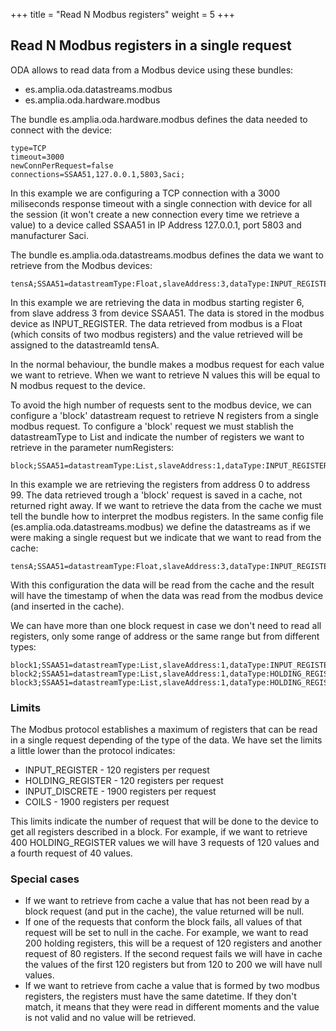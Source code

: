 +++
title = "Read N Modbus registers"
weight = 5
+++

## Read N Modbus registers in a single request

ODA allows to read data from a Modbus device using these bundles:

* es.amplia.oda.datastreams.modbus
* es.amplia.oda.hardware.modbus

The bundle es.amplia.oda.hardware.modbus defines the data needed to connect with the device:

```properties
type=TCP
timeout=3000
newConnPerRequest=false
connections=SSAA51,127.0.0.1,5803,Saci;
```

In this example we are configuring a TCP connection with a 3000 miliseconds response timeout with a single connection with device for all the session (it won't create a new connection every time we retrieve a value) to a device called SSAA51 in IP Address 127.0.0.1, port 5803 and manufacturer Saci.

The bundle es.amplia.oda.datastreams.modbus defines the data we want to retrieve from the Modbus devices:

```properties
tensA;SSAA51=datastreamType:Float,slaveAddress:3,dataType:INPUT_REGISTER,dataAddress:6
```
In this example we are retrieving the data in modbus starting register 6, from slave address 3 from device SSAA51. The data is stored in the modbus device as INPUT_REGISTER.
The data retrieved from modbus is a Float (which consits of two modbus registers) and the value retrieved will be assigned to the datastreamId tensA.

In the normal behaviour, the bundle makes a modbus request for each value we want to retrieve. When we want to retrieve N values this will be equal to N modbus request to the device. 

To avoid the high number of requests sent to the modbus device, we can configure a 'block' datastream request to retrieve N registers from a single modbus request.
To configure a 'block' request we must stablish the datastreamType to List and indicate the number of registers we want to retrieve in the parameter numRegisters:

```properties
block;SSAA51=datastreamType:List,slaveAddress:1,dataType:INPUT_REGISTER,dataAddress:0,numRegisters:100
```
In this example we are retrieving the registers from address 0 to address 99.
The data retrieved trough a 'block' request is saved in a cache, not returned right away. If we want to retrieve the data from the cache we must tell the bundle how to interpret the modbus registers. In the same config file (es.amplia.oda.datastreams.modbus) we define the datastreams as if we were making a single request but we indicate that we want to read from the cache:

```properties
tensA;SSAA51=datastreamType:Float,slaveAddress:3,dataType:INPUT_REGISTER,dataAddress:6,readCache:true
```
With this configuration the data will be read from the cache and the result will have the timestamp of when the data was read from the modbus device (and inserted in the cache).

We can have more than one block request in case we don't need to read all registers, only some range of address or the same range but from different types:

```properties
block1;SSAA51=datastreamType:List,slaveAddress:1,dataType:INPUT_REGISTER,dataAddress:0,numRegisters:100
block2;SSAA51=datastreamType:List,slaveAddress:1,dataType:HOLDING_REGISTER,dataAddress:0,numRegisters:100
block3;SSAA51=datastreamType:List,slaveAddress:1,dataType:HOLDING_REGISTER,dataAddress:1380,numRegisters:100
```


### Limits

The Modbus protocol establishes a maximum of registers that can be read in a single request depending of the type of the data. We have set the limits a little lower than the protocol indicates:
* INPUT_REGISTER - 120 registers per request
* HOLDING_REGISTER - 120 registers per request
* INPUT_DISCRETE - 1900 registers per request
* COILS - 1900 registers per request

This limits indicate the number of request that will be done to the device to get all registers described in a block. For example, if we want to retrieve 400 HOLDING_REGISTER values we will have 3 requests of 120 values and a fourth request of 40 values.

### Special cases

* If we want to retrieve from cache a value that has not been read by a block request (and put in the cache), the value returned will be null.
* If one of the requests that conform the block fails, all values of that request will be set to null in the cache. For example, we want to read 200 holding registers, this will be a request of 120 registers and another request of 80 registers. If the second request fails we will have in cache the values of the first 120 registers but from 120 to 200 we will have null values.
* If we want to retrieve from cache a value that is formed by two modbus registers, the registers must have the same datetime. If they don't match, it means that they were read in different moments and the value is not valid and no value will be retrieved.